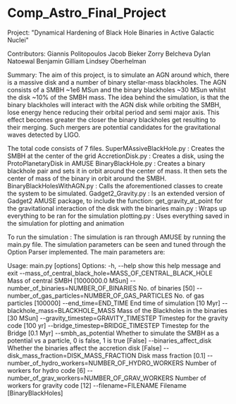 # Comp_Astro_Final_Project
Project: "Dynamical Hardening of Black Hole Binaries in Active Galactic Nuclei"

Contributors:   Giannis Politopoulos
		Jacob Bieker
		Zorry Belcheva
		Dylan Natoewal
		Benjamin Gilliam
		Lindsey Oberhelman

Summary: The aim of this project, is to simulate an AGN around which, there is a massive disk and a number of binary stellar-mass blackholes. The AGN consists of a SMBH ~1e6 MSun and the binary blackholes ~30 MSun whilst the disk ~10% of the SMBH mass.
The idea behind the simulation, is that the binary blackholes will interact with the AGN disk while orbiting the SMBH, lose energy hence reducing their orbital period and semi major axis. This effect becomes greater the closer the binary blackholes get resulting to their merging.
Such mergers are potential candidates for the gravitational waves detected by LIGO.

The total code consists of 7 files.
SuperMAssiveBlackHole.py : Creates the SMBH at the center of the grid
AccretionDisk.py : Creates a disk, using the ProtoPlanetaryDisk in AMUSE
BinaryBlackHole.py : Creates a binary blackhole pair and sets it in orbit around the center of mass. It then sets the center of mass of the binary in orbit around the SMBH.
BinaryBlackHolesWithAGN.py : Calls the aforementioned classes to create the system to be simulated.
Gadget2_Gravity.py : Is an extended version of Gadget2 AMUSE package, to include the function: get_gravity_at_point for the gravitational interaction of the disk with the binaries
main.py : Wraps up everything to be ran for the simulation
plotting.py : Uses everything saved in the simulation for plotting and animation

To run the simulation : The simulation is ran through AMUSE by running the main.py file. The simulation parameters can be seen and tuned through the Option Parser implemented.
The main parameters are: 

Usage: main.py [options]
Options:
  -h, --help            show this help message and exit
  --mass_of_central_black_hole=MASS_OF_CENTRAL_BLACK_HOLE
                        Mass of central SMBH [1000000.0 MSun]
  --number_of_binaries=NUMBER_OF_BINARIES
                        No. of binaries [50]
  --number_of_gas_particles=NUMBER_OF_GAS_PARTICLES
                        No. of gas particles [100000]
  --end_time=END_TIME   End time of simulation [10 Myr]
  --blackhole_mass=BLACKHOLE_MASS
                        Mass of the Blackholes in the binaries [30 MSun]
  --gravity_timestep=GRAVITY_TIMESTEP
                        Timestep for the gravity code [100 yr]
  --bridge_timestep=BRIDGE_TIMESTEP
                        Timestep for the Bridge [0.1 Myr]
  --smbh_as_potential   Whether to simulate the SMBH as a potential vs a
                        particle, 0 is false, 1 is true [False]
  --binaries_affect_disk
                        Whether the binaries affect the accretion disk [False]
  --disk_mass_fraction=DISK_MASS_FRACTION
                        Disk mass fraction [0.1]
  --number_of_hydro_workers=NUMBER_OF_HYDRO_WORKERS
                        Number of workers for hydro code [6]
  --number_of_grav_workers=NUMBER_OF_GRAV_WORKERS
                        Number of workers for gravity code [12]
  --filename=FILENAME   Filename [BinaryBlackHoles]


